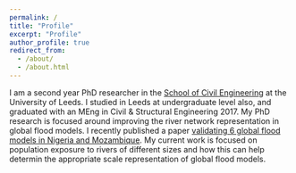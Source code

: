 ```yaml
---
permalink: /
title: "Profile"
excerpt: "Profile"
author_profile: true
redirect_from: 
  - /about/
  - /about.html
---
```


I am a second year PhD researcher in the [School of Civil Engineering](https://engineering.leeds.ac.uk/civil) at the University of Leeds. I studied in Leeds at undergraduate level also, and graduated with an MEng in Civil & Structural Engineering 2017. My PhD research is focused around improving the river network representation in global flood models. I recently published a paper [validating 6 global flood models in Nigeria and Mozambique](http://iopscience.iop.org/article/10.1088/1748-9326/aae014). My current work is focused on population exposure to rivers of different sizes and how this can help determin the appropriate scale representation of global flood models.
